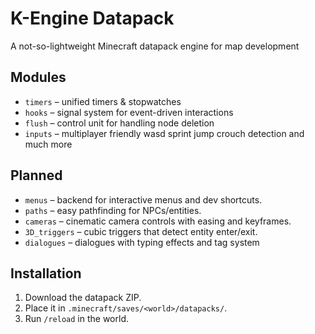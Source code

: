 # K-Engine Datapack
A not-so-lightweight Minecraft datapack engine for map development

## Modules
- `timers` – unified timers & stopwatches
- `hooks` – signal system for event-driven interactions
- `flush` – control unit for handling node deletion
- `inputs` – multiplayer friendly wasd sprint jump crouch detection and much more
## Planned
- `menus` – backend for interactive menus and dev shortcuts.
- `paths` – easy pathfinding for NPCs/entities.
- `cameras` – cinematic camera controls with easing and keyframes.
- `3D_triggers` – cubic triggers that detect entity enter/exit.
- `dialogues` – dialogues with typing effects and tag system

## Installation
1. Download the datapack ZIP.
2. Place it in `.minecraft/saves/<world>/datapacks/`.
3. Run `/reload` in the world.